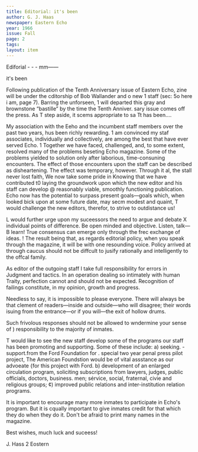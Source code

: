 ```yaml
---
title: Editorial: it's been
author: G. J. Haas
newspaper: Eastern Echo
year: 1966
issue: Fall
page: 2
tags:
layout: item
---
```


Ediforial - - - mm——

it's been

Following publication of the Tenth Anniversary issue of Eastern Echo, zine will be under the cditorship of Bob Wallander and o new 1 staff (sec: 5o here i am, page 7). Barring the unforseen, 1 will departed this gray and brownstone “bastille” by the time the Tenth Anniver. sary issue comes off the press. As T step aside, it scems appropriate to sa Tt has been....

My association with the Eeho and the incumbent staff members over the past two years, hus been richly rewarding. 1 am convinced my staf associates, individually and collectively, are among the best that have ever served Echo. 1 Together we have faced, challenged, and, to some extent, resolved many of the problems beseting Echo magazine. Some of the problems yielded to solution only after laborious, time-consuning encounters. The effect of those encounters upon the staff can be described as disheartening. The effect was temporary, however. Through it al, the stall never lost faith, We now take some pride in Knowing that we have contributed t0 laying the groundwork upon which the new editor and his staff can develop @ reasonably viable, smoothly functioning publication. Echo now has the potential to surpass present goals—goals which, when looked bick upon at some future date, may secm modest and quaint, T would challenge the new editors, therefor, to strive to outdistance us!

L would further urge upon my suceessors the need to argue and debate X individual points of difference. Be open minded and objective. Listen, talk— B learn! True consensus can emerge only through the frec exchange of ideas. ! The result being that, as regards editorial policy, when you speak through the magazine, it will be with one resounding voice. Policy arrived at through caucus should not be diffcult to jusify rationally and intelligently to the offcal family.

As editor of the outgoing staff I take full responsibility for errors in Judgment and tactics. In an operation dealing so intimately with human Traity, perfection cannot and should not be expected. Recognition of failings constitute, in my opinion, growth and progress.

Needless to say, it is impossible to please everyone. There will always be that clement of readers—inside and outside—who will disagree; their words isuing from the entrance—or if you will—the exit of hollow drums.

Such frivolous responses should not be allowed to wndermine your sense of ) responsibility to the majority of inmates.

T would like to see the new staff develop some of the programs our staff has been promoting and supporting. Some of these include: a) seeking. - support.from the Ford Foundation for . special two year penal press pilot project, The American Foundstion would be of vital assstance as our advoeate {for this project with Ford. b) development of an enlarged circulation program, soliciting subscriptions from lawyers, judges, public officials, doctors, business. men; sérvice, social, fraternal, civie and religious groups; ¢) improved public relations and inter-institution relation programs.

It is important to encourage many more inmates to participate in Echo's program. But it is cqually important to give inmates credit for that which they do when they do it. Don't be afraid to print many names in the magazine.

Best wishes, much luck and suceess!

J. Hass 2 Eostern
